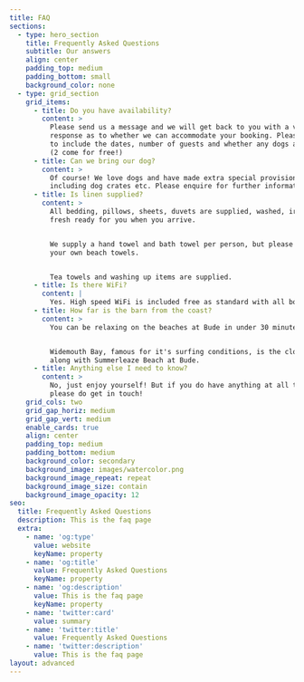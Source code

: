 ```yaml
---
title: FAQ
sections:
  - type: hero_section
    title: Frequently Asked Questions
    subtitle: Our answers
    align: center
    padding_top: medium
    padding_bottom: small
    background_color: none
  - type: grid_section
    grid_items:
      - title: Do you have availability?
        content: >
          Please send us a message and we will get back to you with a very quick
          response as to whether we can accommodate your booking. Please ensure
          to include the dates, number of guests and whether any dogs are coming
          (2 come for free!)
      - title: Can we bring our dog?
        content: >
          Of course! We love dogs and have made extra special provision by
          including dog crates etc. Please enquire for further information.
      - title: Is linen supplied?
        content: >
          All bedding, pillows, sheets, duvets are supplied, washed, ironed and
          fresh ready for you when you arrive.


          We supply a hand towel and bath towel per person, but please bring
          your own beach towels.


          Tea towels and washing up items are supplied.
      - title: Is there WiFi?
        content: |
          Yes. High speed WiFi is included free as standard with all bookings.
      - title: How far is the barn from the coast?
        content: >
          You can be relaxing on the beaches at Bude in under 30 minutes.


          Widemouth Bay, famous for it's surfing conditions, is the closet,
          along with Summerleaze Beach at Bude.
      - title: Anything else I need to know?
        content: >
          No, just enjoy yourself! But if you do have anything at all to ask,
          please do get in touch!
    grid_cols: two
    grid_gap_horiz: medium
    grid_gap_vert: medium
    enable_cards: true
    align: center
    padding_top: medium
    padding_bottom: medium
    background_color: secondary
    background_image: images/watercolor.png
    background_image_repeat: repeat
    background_image_size: contain
    background_image_opacity: 12
seo:
  title: Frequently Asked Questions
  description: This is the faq page
  extra:
    - name: 'og:type'
      value: website
      keyName: property
    - name: 'og:title'
      value: Frequently Asked Questions
      keyName: property
    - name: 'og:description'
      value: This is the faq page
      keyName: property
    - name: 'twitter:card'
      value: summary
    - name: 'twitter:title'
      value: Frequently Asked Questions
    - name: 'twitter:description'
      value: This is the faq page
layout: advanced
---
```

